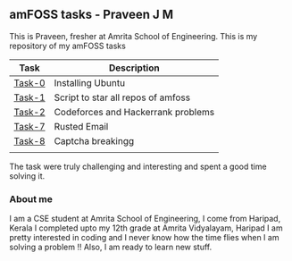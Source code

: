 ## amFOSS tasks - Praveen J M
 
 
This is Praveen, fresher at Amrita School of Engineering. 
This is my repository of my amFOSS tasks

| Task | Description |
| --- | --- |
| <a href="https://github.com/praveenjm2000/amfoss-tasks/tree/master/Task-0">Task-0</a> | Installing Ubuntu |
| <a href="https://github.com/praveenjm2000/amfoss-tasks/tree/master/Task-1">Task-1</a> | Script to star all repos of amfoss |
| <a href="https://github.com/praveenjm2000/amfoss-tasks/tree/master/Task-2">Task-2</a> | Codeforces and Hackerrank problems |
| <a href="https://github.com/praveenjm2000/amfoss-tasks/tree/master/Task-7">Task-7</a> | Rusted Email |
| <a href="https://github.com/praveenjm2000/amfoss-tasks/tree/master/Task-8">Task-8</a> | Captcha breakingg |
|  |  |


The task were truly challenging and interesting and spent a good time solving it.



### About me

I am a CSE student at Amrita School of Engineering,
I come from Haripad, Kerala
I completed upto my 12th grade at Amrita Vidyalayam, Haripad
I am pretty interested in coding and I never know how the time flies when I am solving a problem !!
Also, I am ready to learn new stuff.
